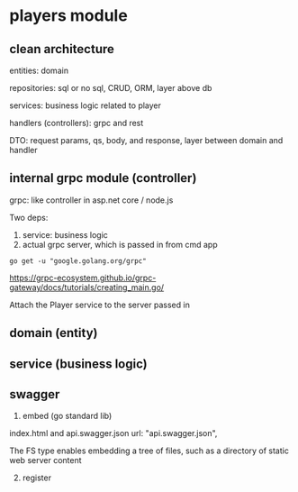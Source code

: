 # players module

## clean architecture

entities: domain

repositories: sql or no sql, CRUD, ORM, layer above db

services: business logic related to player

handlers (controllers): grpc and rest

DTO: request params, qs, body, and response, layer between domain and handler

## internal grpc module (controller)
grpc: like controller in asp.net core / node.js

Two deps:
1. service: business logic
2. actual grpc server, which is passed in from cmd app


```shell
go get -u "google.golang.org/grpc"
```



https://grpc-ecosystem.github.io/grpc-gateway/docs/tutorials/creating_main.go/

Attach the Player service to the server passed in


## domain (entity)


## service (business logic)


## swagger 
1. embed (go standard lib)

index.html and api.swagger.json
url: "api.swagger.json",

The FS type enables embedding a tree of files, such as a directory of static web server content

2. register 